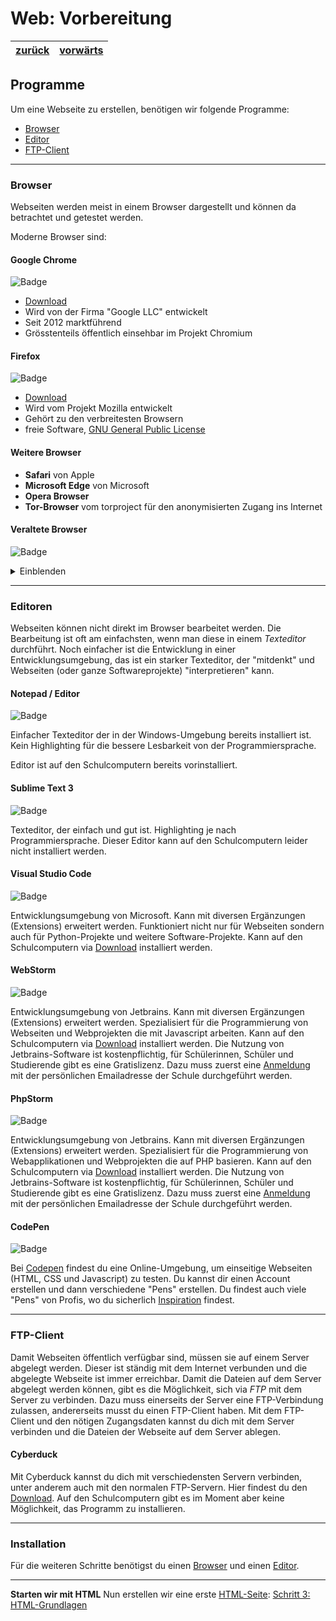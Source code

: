# Web: Vorbereitung

| [zurück](01-Begriffe.md) | [vorwärts][1] |
| --- | --- |

## Programme

Um eine Webseite zu erstellen, benötigen wir folgende Programme:

- [Browser](#browser)
- [Editor](#editor)
- [FTP-Client](#ftp)

---

### <a name="browser">Browser</a>
Webseiten werden meist in einem Browser dargestellt und können da betrachtet und getestet werden.

Moderne Browser sind:

#### Google Chrome

![Badge](https://img.shields.io/badge/Browser-sicher-brightgreen)

- [Download](https://www.google.com/intl/de/chrome/)
- Wird von der Firma "Google LLC" entwickelt
- Seit 2012 marktführend
- Grösstenteils öffentlich einsehbar im Projekt Chromium

#### Firefox

![Badge](https://img.shields.io/badge/Browser-sicher-brightgreen)

- [Download](https://www.mozilla.org/de/firefox/new/)
- Wird vom Projekt Mozilla entwickelt
- Gehört zu den verbreitesten Browsern
- freie Software, [GNU General Public License](https://de.wikipedia.org/wiki/GNU_General_Public_License)

#### Weitere Browser

- **Safari** von Apple
- **Microsoft Edge** von Microsoft
- **Opera Browser**
- **Tor-Browser** vom torproject für den anonymisierten Zugang ins Internet

#### Veraltete Browser

![Badge](https://img.shields.io/badge/Browser-unsicher-red)

<details>
<summary>Einblenden</summary>

- Internet Explorer
- Netscape
- Mosaic

Diese Browser sollten nicht verwendet werden, da sie nicht mehr den neusten Sicherheitsanforderungen entsprechen.
</details>

---

### <a name="editor">Editoren</a>

Webseiten können nicht direkt im Browser bearbeitet werden. Die Bearbeitung ist oft am einfachsten,
wenn man diese in einem *Texteditor* durchführt.
Noch einfacher ist die Entwicklung in einer Entwicklungsumgebung,
das ist ein starker Texteditor, der "mitdenkt" und Webseiten (oder ganze Softwareprojekte) "interpretieren" kann.

#### Notepad / Editor

![Badge](https://img.shields.io/badge/Editor-Texteditor-yellow)

Einfacher Texteditor der in der Windows-Umgebung bereits installiert ist.
Kein Highlighting für die bessere Lesbarkeit von der Programmiersprache.

Editor ist auf den Schulcomputern bereits vorinstalliert.

#### Sublime Text 3

![Badge](https://img.shields.io/badge/Editor-Texteditor-yellow)

Texteditor, der einfach und gut ist. Highlighting je nach Programmiersprache.
Dieser Editor kann auf den Schulcomputern leider nicht installiert werden.

#### Visual Studio Code

![Badge](https://img.shields.io/badge/Editor-Entwicklungsumgebung-blue)

Entwicklungsumgebung von Microsoft. Kann mit diversen Ergänzungen (Extensions) erweitert werden.
Funktioniert nicht nur für Webseiten sondern auch für Python-Projekte und weitere Software-Projekte.
Kann auf den Schulcomputern via [Download](https://code.visualstudio.com/download) installiert werden.

#### WebStorm

![Badge](https://img.shields.io/badge/Editor-Entwicklungsumgebung-blue)

Entwicklungsumgebung von Jetbrains. Kann mit diversen Ergänzungen (Extensions) erweitert werden.
Spezialisiert für die Programmierung von Webseiten und Webprojekten die mit Javascript arbeiten.
Kann auf den Schulcomputern via [Download](https://www.jetbrains.com/de-de/webstorm/) installiert werden.
Die Nutzung von Jetbrains-Software ist kostenpflichtig, für Schülerinnen, Schüler und Studierende gibt es eine Gratislizenz.
Dazu muss zuerst eine [Anmeldung](https://www.jetbrains.com/shop/eform/students) mit der persönlichen Emailadresse der Schule durchgeführt werden. 

#### PhpStorm

![Badge](https://img.shields.io/badge/Editor-Entwicklungsumgebung-blue)

Entwicklungsumgebung von Jetbrains. Kann mit diversen Ergänzungen (Extensions) erweitert werden.
Spezialisiert für die Programmierung von Webapplikationen und Webprojekten die auf PHP basieren.
Kann auf den Schulcomputern via [Download](https://www.jetbrains.com/de-de/phpstorm/) installiert werden.
Die Nutzung von Jetbrains-Software ist kostenpflichtig, für Schülerinnen, Schüler und Studierende gibt es eine Gratislizenz.
Dazu muss zuerst eine [Anmeldung](https://www.jetbrains.com/shop/eform/students) mit der persönlichen Emailadresse der Schule durchgeführt werden. 

#### CodePen

![Badge](https://img.shields.io/static/v1?label=Editor&message=Entwicklungsumgebung%20online&color=blue)

Bei [Codepen](https://codepen.io) findest du eine Online-Umgebung, um einseitige Webseiten (HTML, CSS und Javascript) zu testen.
Du kannst dir einen Account erstellen und dann verschiedene "Pens" erstellen. Du findest auch viele "Pens" von Profis, wo du sicherlich [Inspiration](https://codepen.io/trending) findest.

---

### <a name="ftp">FTP-Client</a>

Damit Webseiten öffentlich verfügbar sind, müssen sie auf einem Server abgelegt werden. Dieser ist ständig mit dem Internet verbunden
und die abgelegte Webseite ist immer erreichbar.
Damit die Dateien auf dem Server abgelegt werden können, gibt es die Möglichkeit, sich via *FTP* mit dem Server zu verbinden.
Dazu muss einerseits der Server eine FTP-Verbindung zulassen, andererseits musst du einen FTP-Client haben.
Mit dem FTP-Client und den nötigen Zugangsdaten kannst du dich mit dem Server verbinden und die Dateien der Webseite auf dem Server ablegen.

#### Cyberduck

Mit Cyberduck kannst du dich mit verschiedensten Servern verbinden, unter anderem auch mit den normalen
FTP-Servern.
Hier findest du den [Download](https://cyberduck.io/). Auf den Schulcomputern gibt es im Moment aber keine Möglichkeit, das Programm zu installieren.

---

### Installation

Für die weiteren Schritte benötigst du einen [Browser](#browser) und einen [Editor](#editor).

---
**Starten wir mit HTML**
Nun erstellen wir eine erste [HTML-Seite][1]: [Schritt 3: HTML-Grundlagen][1]

[1]: 03-HTML-Grundlagen.md
